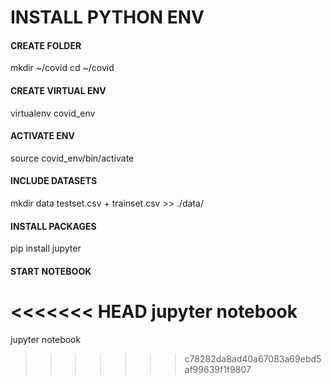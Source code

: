 # INSTALL PYTHON ENV

#### CREATE FOLDER
mkdir ~/covid
cd ~/covid

#### CREATE VIRTUAL ENV
virtualenv covid_env

#### ACTIVATE ENV
source covid_env/bin/activate

#### INCLUDE DATASETS
mkdir data
testset.csv + trainset.csv >> ./data/

#### INSTALL PACKAGES
pip install jupyter

#### START NOTEBOOK
<<<<<<< HEAD
jupyter notebook
=======
jupyter notebook
>>>>>>> c78282da8ad40a67083a69ebd5af99639f1f9807
